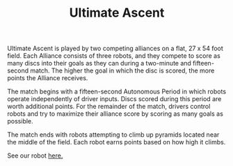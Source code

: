 ﻿---
layout: first
title: Ultimate Ascent
year: 2013
vid: https://www.youtube.com/embed/wa5MGEZNrf0
img: /resources/img/ualogo.png
---

Ultimate Ascent is played by two competing alliances on a flat, 27 x 54 foot field. Each Alliance consists of three robots, and they compete to score as many discs into their goals as they can during a two-minute and fifteen-second match. The higher the goal in which the disc is scored, the more points the Alliance receives.

The match begins with a fifteen-second Autonomous Period in which robots operate independently of driver inputs. Discs scored during this period are worth additional points. For the remainder of the match, drivers control robots and try to maximize their alliance score by scoring as many goals as possible.

The match ends with robots attempting to climb up pyramids located near the middle of the field. Each robot earns points based on how high it climbs.

See our robot [here.](/team/robots)